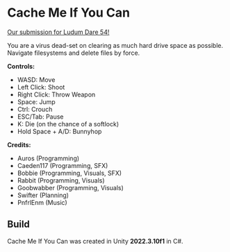 # Cache Me If You Can

[Our submission for Ludum Dare 54!](https://ldjam.com/events/ludum-dare/54/cache-me-if-you-can)

You are a virus dead-set on clearing as much hard drive space as possible. Navigate filesystems and delete files by force.

**Controls:**
- WASD: Move
- Left Click: Shoot
- Right Click: Throw Weapon
- Space: Jump
- Ctrl: Crouch
- ESC/Tab: Pause
- K: Die (on the chance of a softlock)
- Hold Space + A/D: Bunnyhop

**Credits:**
- Auros (Programming)
- Caeden117 (Programming, SFX)
- Bobbie (Programming, Visuals, SFX)
- Rabbit (Programming, Visuals)
- Goobwabber (Programming, Visuals)
- Swifter (Planning)
- PnfrlEnm (Music)

## Build

Cache Me If You Can was created in Unity **2022.3.10f1** in C#.